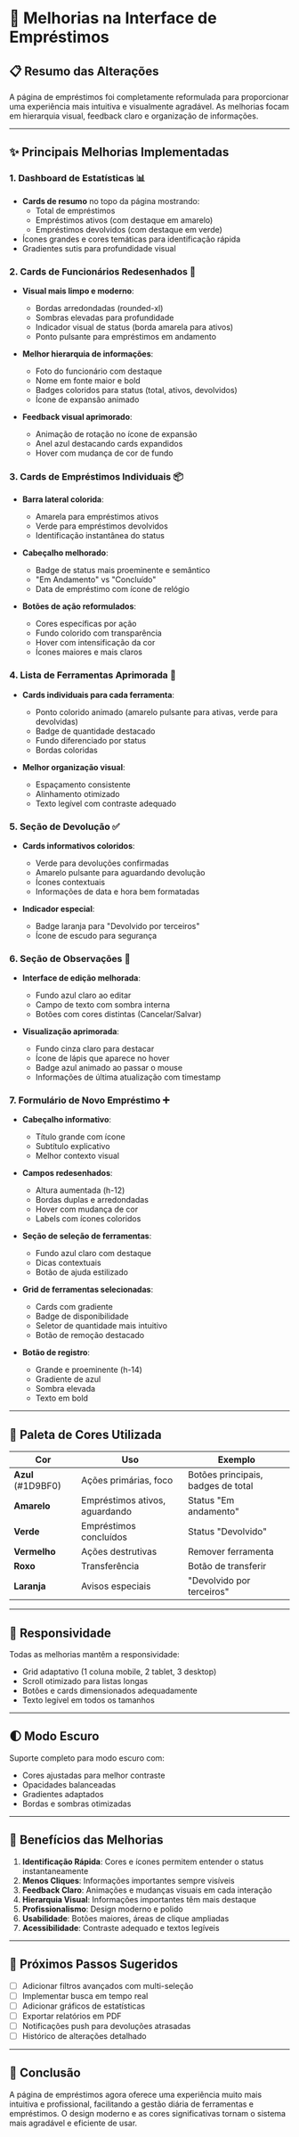 # 🎨 Melhorias na Interface de Empréstimos

## 📋 Resumo das Alterações

A página de empréstimos foi completamente reformulada para proporcionar uma experiência mais intuitiva e visualmente agradável. As melhorias focam em hierarquia visual, feedback claro e organização de informações.

---

## ✨ Principais Melhorias Implementadas

### 1. **Dashboard de Estatísticas** 📊
- **Cards de resumo** no topo da página mostrando:
  - Total de empréstimos
  - Empréstimos ativos (com destaque em amarelo)
  - Empréstimos devolvidos (com destaque em verde)
- Ícones grandes e cores temáticas para identificação rápida
- Gradientes sutis para profundidade visual

### 2. **Cards de Funcionários Redesenhados** 👥
- **Visual mais limpo e moderno**:
  - Bordas arredondadas (rounded-xl)
  - Sombras elevadas para profundidade
  - Indicador visual de status (borda amarela para ativos)
  - Ponto pulsante para empréstimos em andamento

- **Melhor hierarquia de informações**:
  - Foto do funcionário com destaque
  - Nome em fonte maior e bold
  - Badges coloridos para status (total, ativos, devolvidos)
  - Ícone de expansão animado

- **Feedback visual aprimorado**:
  - Animação de rotação no ícone de expansão
  - Anel azul destacando cards expandidos
  - Hover com mudança de cor de fundo

### 3. **Cards de Empréstimos Individuais** 📦
- **Barra lateral colorida**:
  - Amarela para empréstimos ativos
  - Verde para empréstimos devolvidos
  - Identificação instantânea do status

- **Cabeçalho melhorado**:
  - Badge de status mais proeminente e semântico
  - "Em Andamento" vs "Concluído"
  - Data de empréstimo com ícone de relógio

- **Botões de ação reformulados**:
  - Cores específicas por ação
  - Fundo colorido com transparência
  - Hover com intensificação da cor
  - Ícones maiores e mais claros

### 4. **Lista de Ferramentas Aprimorada** 🔧
- **Cards individuais para cada ferramenta**:
  - Ponto colorido animado (amarelo pulsante para ativas, verde para devolvidas)
  - Badge de quantidade destacado
  - Fundo diferenciado por status
  - Bordas coloridas

- **Melhor organização visual**:
  - Espaçamento consistente
  - Alinhamento otimizado
  - Texto legível com contraste adequado

### 5. **Seção de Devolução** ✅
- **Cards informativos coloridos**:
  - Verde para devoluções confirmadas
  - Amarelo pulsante para aguardando devolução
  - Ícones contextuais
  - Informações de data e hora bem formatadas

- **Indicador especial**:
  - Badge laranja para "Devolvido por terceiros"
  - Ícone de escudo para segurança

### 6. **Seção de Observações** 📝
- **Interface de edição melhorada**:
  - Fundo azul claro ao editar
  - Campo de texto com sombra interna
  - Botões com cores distintas (Cancelar/Salvar)

- **Visualização aprimorada**:
  - Fundo cinza claro para destacar
  - Ícone de lápis que aparece no hover
  - Badge azul animado ao passar o mouse
  - Informações de última atualização com timestamp

### 7. **Formulário de Novo Empréstimo** ➕
- **Cabeçalho informativo**:
  - Título grande com ícone
  - Subtítulo explicativo
  - Melhor contexto visual

- **Campos redesenhados**:
  - Altura aumentada (h-12)
  - Bordas duplas e arredondadas
  - Hover com mudança de cor
  - Labels com ícones coloridos

- **Seção de seleção de ferramentas**:
  - Fundo azul claro com destaque
  - Dicas contextuais
  - Botão de ajuda estilizado

- **Grid de ferramentas selecionadas**:
  - Cards com gradiente
  - Badge de disponibilidade
  - Seletor de quantidade mais intuitivo
  - Botão de remoção destacado

- **Botão de registro**:
  - Grande e proeminente (h-14)
  - Gradiente de azul
  - Sombra elevada
  - Texto em bold

---

## 🎨 Paleta de Cores Utilizada

| Cor | Uso | Exemplo |
|-----|-----|---------|
| **Azul** (#1D9BF0) | Ações primárias, foco | Botões principais, badges de total |
| **Amarelo** | Empréstimos ativos, aguardando | Status "Em andamento" |
| **Verde** | Empréstimos concluídos | Status "Devolvido" |
| **Vermelho** | Ações destrutivas | Remover ferramenta |
| **Roxo** | Transferência | Botão de transferir |
| **Laranja** | Avisos especiais | "Devolvido por terceiros" |

---

## 📱 Responsividade

Todas as melhorias mantêm a responsividade:
- Grid adaptativo (1 coluna mobile, 2 tablet, 3 desktop)
- Scroll otimizado para listas longas
- Botões e cards dimensionados adequadamente
- Texto legível em todos os tamanhos

---

## 🌓 Modo Escuro

Suporte completo para modo escuro com:
- Cores ajustadas para melhor contraste
- Opacidades balanceadas
- Gradientes adaptados
- Bordas e sombras otimizadas

---

## 🚀 Benefícios das Melhorias

1. **Identificação Rápida**: Cores e ícones permitem entender o status instantaneamente
2. **Menos Cliques**: Informações importantes sempre visíveis
3. **Feedback Claro**: Animações e mudanças visuais em cada interação
4. **Hierarquia Visual**: Informações importantes têm mais destaque
5. **Profissionalismo**: Design moderno e polido
6. **Usabilidade**: Botões maiores, áreas de clique ampliadas
7. **Acessibilidade**: Contraste adequado e textos legíveis

---

## 📝 Próximos Passos Sugeridos

- [ ] Adicionar filtros avançados com multi-seleção
- [ ] Implementar busca em tempo real
- [ ] Adicionar gráficos de estatísticas
- [ ] Exportar relatórios em PDF
- [ ] Notificações push para devoluções atrasadas
- [ ] Histórico de alterações detalhado

---

## 🎯 Conclusão

A página de empréstimos agora oferece uma experiência muito mais intuitiva e profissional, facilitando a gestão diária de ferramentas e empréstimos. O design moderno e as cores significativas tornam o sistema mais agradável e eficiente de usar.
